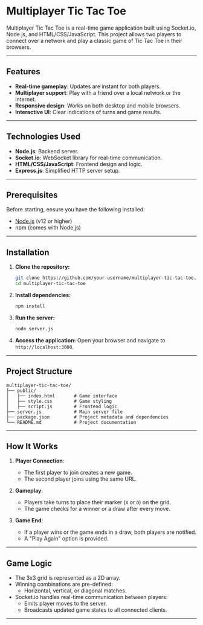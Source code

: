 # Multiplayer Tic Tac Toe

Multiplayer Tic Tac Toe is a real-time game application built using Socket.io, Node.js, and HTML/CSS/JavaScript. This project allows two players to connect over a network and play a classic game of Tic Tac Toe in their browsers.

---

## Features

- **Real-time gameplay**: Updates are instant for both players.
- **Multiplayer support**: Play with a friend over a local network or the internet.
- **Responsive design**: Works on both desktop and mobile browsers.
- **Interactive UI**: Clear indications of turns and game results.

---

## Technologies Used

- **Node.js**: Backend server.
- **Socket.io**: WebSocket library for real-time communication.
- **HTML/CSS/JavaScript**: Frontend design and logic.
- **Express.js**: Simplified HTTP server setup.

---

## Prerequisites

Before starting, ensure you have the following installed:

- [Node.js](https://nodejs.org/) (v12 or higher)
- npm (comes with Node.js)

---

## Installation

1. **Clone the repository:**
   ```bash
   git clone https://github.com/your-username/multiplayer-tic-tac-toe.git
   cd multiplayer-tic-tac-toe
   ```

2. **Install dependencies:**
   ```bash
   npm install
   ```

3. **Run the server:**
   ```bash
   node server.js
   ```

4. **Access the application:**
   Open your browser and navigate to `http://localhost:3000`.

---

## Project Structure

```
multiplayer-tic-tac-toe/
├── public/
│   ├── index.html       # Game interface
│   ├── style.css        # Game styling
│   ├── script.js        # Frontend logic
├── server.js            # Main server file
├── package.json         # Project metadata and dependencies
└── README.md            # Project documentation
```

---

## How It Works

1. **Player Connection**:
   - The first player to join creates a new game.
   - The second player joins using the same URL.

2. **Gameplay**:
   - Players take turns to place their marker (`X` or `O`) on the grid.
   - The game checks for a winner or a draw after every move.

3. **Game End**:
   - If a player wins or the game ends in a draw, both players are notified.
   - A "Play Again" option is provided.

---

## Game Logic

- The 3x3 grid is represented as a 2D array.
- Winning combinations are pre-defined:
  - Horizontal, vertical, or diagonal matches.
- Socket.io handles real-time communication between players:
  - Emits player moves to the server.
  - Broadcasts updated game states to all connected clients.

---
